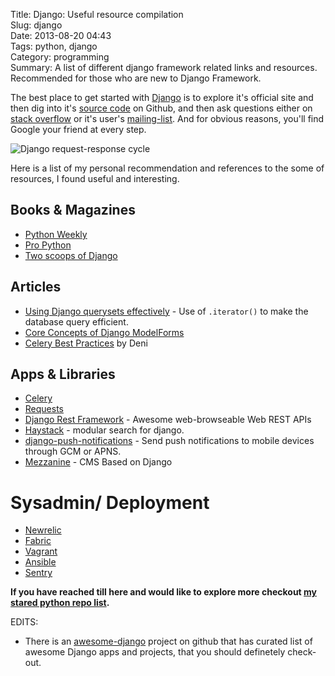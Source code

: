 Title: Django: Useful resource  compilation  
Slug: django  
Date: 2013-08-20 04:43  
Tags: python, django  
Category: programming  
Summary: A list of different django framework related links and resources. Recommended for those who are new to Django Framework. 

The best place to get started with [Django][1] is to explore it's official site and then dig into it's [source code][2] on Github, and then ask questions either on [stack overflow][3] or it's user's [mailing-list][4]. And for obvious reasons, you'll find Google your friend at every step.

![Django request-response cycle](https://fbcdn-sphotos-c-a.akamaihd.net/hphotos-ak-xta1/t31.0-8/12080375_10154236046688098_3540696576391451460_o.jpg)

Here is a list of my personal recommendation and references to the some of resources, I found useful and interesting.

## Books & Magazines

-  [Python Weekly](http://www.pythonweekly.com/)
-  [Pro Python][5]
-  [Two scoops of Django][6]

## Articles

-  [Using Django querysets effectively][7] - Use of ``.iterator()`` to make the database query efficient.
-  [Core Concepts of Django ModelForms][8]
-  [Celery Best Practices](https://denibertovic.com/posts/celery-best-practices/) by Deni

## Apps & Libraries

-  [Celery][9]
-  [Requests][10]
-  [Django Rest Framework][11] - Awesome web-browseable Web REST APIs
-  [Haystack][12] - modular search for django.
-  [django-push-notifications][13] - Send push notifications to mobile devices through GCM or APNS.
-  [Mezzanine][14] - CMS Based on Django

Sysadmin/ Deployment
====================

-  [Newrelic][15]
-  [Fabric][16]
-  [Vagrant][17]
-  [Ansible][18]
-  [Sentry][19]

**If you have reached till here and would like to explore more checkout [my stared python repo list][20].**

EDITS:

- There is an [awesome-django](https://github.com/rosarior/awesome-django#awesome-django) project on github that has curated list of awesome Django apps and projects, that you should definetely check-out. 

  [1]: https://www.djangoproject.com/
  [2]: https://github.com/django/django
  [3]: http://stackoverflow.com/questions/tagged/django
  [4]: https://groups.google.com/forum/?fromgroups#!forum/django-users
  [5]: http://propython.com/
  [6]: https://django.2scoops.org/
  [7]: http://blog.etianen.com/blog/2013/06/08/django-querysets/
  [8]: http://pydanny.com/core-concepts-django-modelforms.html
  [9]: http://docs.celeryproject.org/en/latest/django/index.html
  [10]: http://docs.python-requests.org/en/latest/
  [11]: https://github.com/tomchristie/django-rest-framework
  [12]: http://haystacksearch.org/
  [13]: https://github.com/Adys/django-push-notifications
  [14]: http://mezzanine.jupo.org/
  [15]: http://newrelic.com/
  [16]: http://docs.fabfile.org/en/1.6/
  [17]: http://www.vagrantup.com/
  [18]: https://github.com/ansible/ansible
  [19]: https://getsentry.com
  [20]: https://github.com/stars/theskumar?direction=desc&language=python&q=&sort=stars
